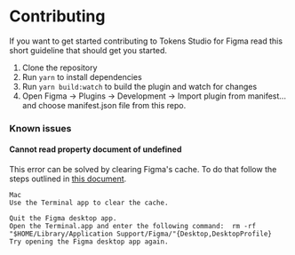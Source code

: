 # Contributing

If you want to get started contributing to Tokens Studio for Figma read this short guideline that should get you started.

1. Clone the repository
2. Run `yarn` to install dependencies
3. Run `yarn build:watch` to build the plugin and watch for changes
4. Open Figma -> Plugins -> Development -> Import plugin from manifest... and choose manifest.json file from this repo.


### Known issues
 
#### Cannot read property document of undefined

This error can be solved by clearing Figma's cache. To do that follow the steps outlined in [this document](https://help.figma.com/hc/en-us/articles/360040328553-Can-I-work-offline-with-Figma-#clear-data).
 
```
Mac
Use the Terminal app to clear the cache.

Quit the Figma desktop app.
Open the Terminal.app and enter the following command:  rm -rf "$HOME/Library/Application Support/Figma/"{Desktop,DesktopProfile}
Try opening the Figma desktop app again.
```
